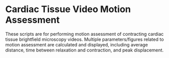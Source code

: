 # Cardiac Tissue Video Motion Assessment
These scripts are for performing motion assessment of contracting cardiac tissue brightfield microscopy videos. Multiple parameters/figures related to motion assessment are calculated and displayed, including average distance, time between relaxation and contraction, and peak displacement. 
